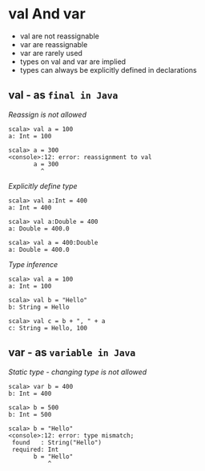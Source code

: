 # val And var

- val are not reassignable
- var are reassignable
- var are rarely used
- types on val and var are implied
- types can always be explicitly defined in declarations

## val - as `final in Java`

*Reassign is not allowed*

```
scala> val a = 100
a: Int = 100

scala> a = 300
<console>:12: error: reassignment to val
       a = 300
         ^
```

*Explicitly define type*

```
scala> val a:Int = 400
a: Int = 400

scala> val a:Double = 400
a: Double = 400.0

scala> val a = 400:Double
a: Double = 400.0

```

*Type inference*

```
scala> val a = 100
a: Int = 100

scala> val b = "Hello"
b: String = Hello

scala> val c = b + ", " + a
c: String = Hello, 100
```

## var - as `variable in Java`

*Static type - changing type is not allowed*

```
scala> var b = 400
b: Int = 400

scala> b = 500
b: Int = 500

scala> b = "Hello"
<console>:12: error: type mismatch;
 found   : String("Hello")
 required: Int
       b = "Hello"
           ^
```
